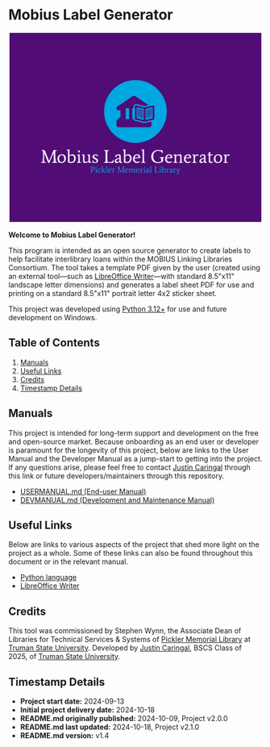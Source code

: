# Mobius Label Generator

<div align="center">
    <img src="images_not_bundled/logo-color-background.png" width="500px" alt="MLG Logo">
</div>

**Welcome to Mobius Label Generator!**

This program is intended as an open source generator to create labels to help 
facilitate interlibrary loans within the MOBIUS Linking Libraries Consortium.
The tool takes a template PDF given by the user (created using an external
tool&mdash;such as
[LibreOffice Writer](https://www.libreoffice.org/discover/writer/)&mdash;with
standard 8.5"x11" landscape letter dimensions) and generates a label sheet PDF
for use and printing on a standard 8.5"x11" portrait letter 4x2 sticker sheet.

This project was developed using [Python 3.12+](https://www.python.org/) for
use and future development on Windows.

## Table of Contents

1. [Manuals](#manuals)
1. [Useful Links](#useful-links)
1. [Credits](#credits)
1. [Timestamp Details](#timestamp-details)

## Manuals

This project is intended for long-term support and development on the free
and open-source market. Because onboarding as an end user or developer is
paramount for the longevity of this project, below are links to the User
Manual and the Developer Manual as a jump-start to getting into the project.
If any questions arise, please feel free to contact
[Justin Caringal](https://jaq-lagnirac.github.io/#/contact) through this link
or future developers/maintainers through this repository.

- [USERMANUAL.md (End-user Manual)](USERMANUAL.md)
- [DEVMANUAL.md (Development and Maintenance Manual)](DEVMANUAL.md)

## Useful Links

Below are links to various aspects of the project that shed more light on the
project as a whole. Some of these links can also be found throughout this 
document or in the relevant manual.

- [Python language](https://www.python.org/)
- [LibreOffice Writer](https://www.libreoffice.org/discover/writer/)

## Credits

This tool was commissioned by Stephen Wynn, the Associate Dean of Libraries for
Technical Services & Systems of
[Pickler Memorial Library](https://library.truman.edu/) at
[Truman State University](https://www.truman.edu/). Developed by
[Justin Caringal](https://jaq-lagnirac.github.io/), BSCS Class of 2025,
of [Truman State University](https://www.truman.edu/).

## Timestamp Details

- **Project start date:** 2024-09-13
- **Initial project delivery date:** 2024-10-18
- **README.md originally published:** 2024-10-09, Project v2.0.0
- **README.md last updated:** 2024-10-18, Project v2.1.0
- **README.md version:** v1.4